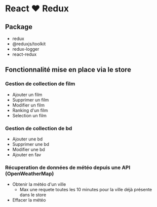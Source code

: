 # React ❤ Redux

## Package
- redux
- @reduxjs/toolkit
- redux-logger
- react-redux

## Fonctionnalité mise en place via le store

### Gestion de collection de film
- Ajouter un film
- Supprimer un film
- Modifier un film
- Ranking d'un film
- Selection un film

### Gestion de collection de bd
- Ajouter une bd
- Supprimer une bd
- Modifier une bd
- Ajouter en fav

### Récuperation de données de météo depuis une API (OpenWeatherMap)
- Obtenir la météo d'un ville
    - Max une requete toutes les 10 minutes pour la ville déjà présente dans le store 
- Effacer la météo